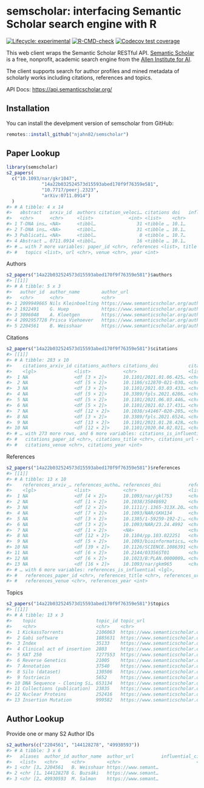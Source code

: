 
<!-- README.md is generated from README.Rmd. Please edit that file -->

# semscholar: interfacing Semantic Scholar search engine with R

<!-- badges: start -->

[![Lifecycle:
experimental](https://img.shields.io/badge/lifecycle-experimental-orange.svg)](https://www.tidyverse.org/lifecycle/#experimental)
[![R-CMD-check](https://github.com/njahn82/semscholar/workflows/R-CMD-check/badge.svg)](https://github.com/njahn82/semscholar/actions)
[![Codecov test
coverage](https://codecov.io/gh/njahn82/semscholar/branch/master/graph/badge.svg)](https://codecov.io/gh/njahn82/semscholar?branch=master)
<!-- badges: end -->

This web client wraps the Semantic Scholar RESTful API. [Semantic
Scholar](https://www.semanticscholar.org/) is a free, nonprofit,
academic search engine from the [Allen Institute for
AI](https://allenai.org/).

The client supports search for author profiles and mined metadata of
scholarly works including citations, references and topics.

API Docs: <https://api.semanticscholar.org/>

## Installation

You can install the develpment version of semscholar from GitHub:

``` r
remotes::install_github("njahn82/semscholar")
```

## Paper Lookup

``` r
library(semscholar)
s2_papers(
  c("10.1093/nar/gkr1047", 
             "14a22b032524573d15593abed170f9f76359e581", 
             "10.7717/peerj.2323", 
             "arXiv:0711.0914")
  )
#> # A tibble: 4 x 14
#>   abstract   arxiv_id  authors citation_veloci… citations doi   influential_cit…
#>   <chr>      <chr>     <list>             <int> <list>    <chr>            <int>
#> 1 T-DNA ins… <NA>      <tibbl…               31 <tibble … 10.1…               28
#> 2 T-DNA ins… <NA>      <tibbl…               31 <tibble … 10.1…               28
#> 3 Publicati… <NA>      <tibbl…                8 <tibble … 10.7…                3
#> 4 Abstract … 0711.0914 <tibbl…               16 <tibble … 10.1…               12
#> # … with 7 more variables: paper_id <chr>, references <list>, title <chr>,
#> #   topics <list>, url <chr>, venue <chr>, year <int>
```

Authors

``` r
s2_papers("14a22b032524573d15593abed170f9f76359e581")$authors
#> [[1]]
#> # A tibble: 5 x 3
#>   author_id  author_name        author_url                                      
#>   <chr>      <chr>              <chr>                                           
#> 1 2099949665 Nils Kleinboelting https://www.semanticscholar.org/author/20999496…
#> 2 1922491    G. Huep            https://www.semanticscholar.org/author/1922491  
#> 3 3096048    A. Kloetgen        https://www.semanticscholar.org/author/3096048  
#> 4 2092957728 Prisca Viehoever   https://www.semanticscholar.org/author/20929577…
#> 5 2204561    B. Weisshaar       https://www.semanticscholar.org/author/2204561
```

Citations

``` r
s2_papers("14a22b032524573d15593abed170f9f76359e581")$citations
#> [[1]]
#> # A tibble: 283 x 10
#>    citations_arxiv_id citations_authors citations_doi           citations_intent
#>    <lgl>              <list>            <chr>                   <list>          
#>  1 NA                 <df [3 × 2]>      10.1101/2021.01.06.425… <chr [1]>       
#>  2 NA                 <df [5 × 2]>      10.1186/s12870-021-030… <chr [0]>       
#>  3 NA                 <df [3 × 2]>      10.1101/2021.03.03.433… <chr [1]>       
#>  4 NA                 <df [5 × 2]>      10.3389/fpls.2021.6286… <chr [0]>       
#>  5 NA                 <df [5 × 2]>      10.1101/2021.06.03.446… <chr [0]>       
#>  6 NA                 <df [5 × 2]>      10.1101/2021.02.17.431… <chr [0]>       
#>  7 NA                 <df [12 × 2]>     10.1038/s41467-020-205… <chr [0]>       
#>  8 NA                 <df [3 × 2]>      10.3389/fpls.2021.6524… <chr [1]>       
#>  9 NA                 <df [13 × 2]>     10.1101/2021.01.28.428… <chr [1]>       
#> 10 NA                 <df [12 × 2]>     10.1101/2020.04.02.021… <chr [1]>       
#> # … with 273 more rows, and 6 more variables: citations_is_influential <lgl>,
#> #   citations_paper_id <chr>, citations_title <chr>, citations_url <chr>,
#> #   citations_venue <chr>, citations_year <int>
```

References

``` r
s2_papers("14a22b032524573d15593abed170f9f76359e581")$references
#> [[1]]
#> # A tibble: 13 x 10
#>    references_arxiv_… references_autho… references_doi          references_inte…
#>    <lgl>              <list>            <chr>                   <list>          
#>  1 NA                 <df [4 × 2]>      10.1093/nar/gkl753      <chr [3]>       
#>  2 NA                 <df [1 × 2]>      10.1038/35048692        <chr [0]>       
#>  3 NA                 <df [2 × 2]>      10.1111/j.1365-313X.20… <chr [1]>       
#>  4 NA                 <df [7 × 2]>      10.1093/NAR/GKH134      <chr [1]>       
#>  5 NA                 <df [3 × 2]>      10.1385/1-59259-192-2:… <chr [0]>       
#>  6 NA                 <df [3 × 2]>      10.1093/NAR/23.24.4992  <chr [1]>       
#>  7 NA                 <df [1 × 2]>      <NA>                    <chr [0]>       
#>  8 NA                 <df [12 × 2]>     10.1104/pp.103.022251   <chr [1]>       
#>  9 NA                 <df [5 × 2]>      10.1093/bioinformatics… <chr [0]>       
#> 10 NA                 <df [39 × 2]>     10.1126/SCIENCE.1086391 <chr [2]>       
#> 11 NA                 <df [6 × 2]>      10.2144/03356ST01       <chr [0]>       
#> 12 NA                 <df [6 × 2]>      10.1023/B:PLAN.0000009… <chr [1]>       
#> 13 NA                 <df [16 × 2]>     10.1093/nar/gkm965      <chr [1]>       
#> # … with 6 more variables: references_is_influential <lgl>,
#> #   references_paper_id <chr>, references_title <chr>, references_url <chr>,
#> #   references_venue <chr>, references_year <int>
```

Topics

``` r
s2_papers("14a22b032524573d15593abed170f9f76359e581")$topics
#> [[1]]
#> # A tibble: 13 x 3
#>    topic                      topic_id topic_url                                
#>    <chr>                      <chr>    <chr>                                    
#>  1 KickassTorrents            2106063  https://www.semanticscholar.org/topic/21…
#>  2 Gabi software              1885631  https://www.semanticscholar.org/topic/18…
#>  3 Index                      35133    https://www.semanticscholar.org/topic/35…
#>  4 Clinical act of insertion  2803     https://www.semanticscholar.org/topic/28…
#>  5 KAT 250                    7277553  https://www.semanticscholar.org/topic/72…
#>  6 Reverse Genetics           21005    https://www.semanticscholar.org/topic/21…
#>  7 Annotation                 37540    https://www.semanticscholar.org/topic/37…
#>  8 Silo (dataset)             130506   https://www.semanticscholar.org/topic/13…
#>  9 fostriecin                 5652     https://www.semanticscholar.org/topic/56…
#> 10 DNA Sequence - Cloning Si… 653134   https://www.semanticscholar.org/topic/65…
#> 11 Collections (publication)  23835    https://www.semanticscholar.org/topic/23…
#> 12 Nuclear Proteins           252416   https://www.semanticscholar.org/topic/25…
#> 13 Insertion Mutation         999582   https://www.semanticscholar.org/topic/99…
```

## Author Lookup

Provide one or many S2 Author IDs

``` r
s2_authors(c("2204561", "144128278", "49930593"))
#> # A tibble: 3 x 6
#>   aliases  author_id author_name  author_url          influential_citat… papers 
#>   <list>   <chr>     <chr>        <chr>                            <int> <list> 
#> 1 <chr [3… 2204561   B. Weisshaar https://www.semant…               1891 <df [2…
#> 2 <chr [1… 144128278 G. Buzsáki   https://www.semant…               4088 <df [4…
#> 3 <chr [2… 49930593  M. Salmon    https://www.semant…                  5 <df [3…
```
